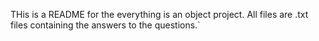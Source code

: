 THis is a README for the everything is an object project. All files are .txt files containing the answers to the questions.`
